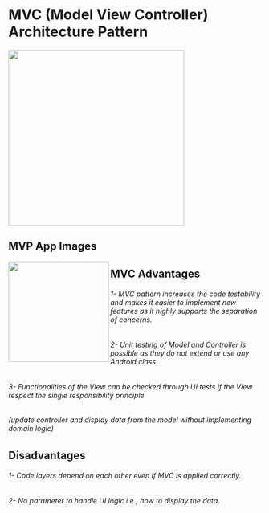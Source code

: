 # MVC (Model View Controller) Architecture Pattern

 <img src="https://m7madmagdy.github.io/pages/MVCSchema.png" width="350">
 
 ## MVP App Images
 <img src="https://m7madmagdy.github.io/pages/MVC.png" width="200" align="left">
 
## MVC Advantages
###### 1- MVC pattern increases the code testability and makes it easier to implement new features as it highly supports the separation of concerns.
###### 2- Unit testing of Model and Controller is possible as they do not extend or use any Android class.
###### 3- Functionalities of the View can be checked through UI tests if the View respect the single responsibility principle
###### (update controller and display data from the model without implementing domain logic)

## Disadvantages
###### 1- Code layers depend on each other even if MVC is applied correctly.
###### 2- No parameter to handle UI logic i.e., how to display the data.

